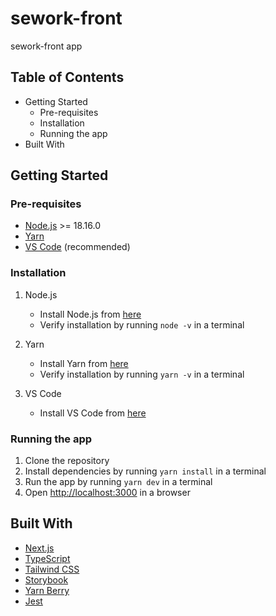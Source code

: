 # sework-front

sework-front app

## Table of Contents

- Getting Started
  - Pre-requisites
  - Installation
  - Running the app
- Built With

## Getting Started

### Pre-requisites

- [Node.js](https://nodejs.org/en/) >= 18.16.0
- [Yarn](https://yarnpkg.com/en/)
- [VS Code](https://code.visualstudio.com/) (recommended)

### Installation

1. Node.js

   - Install Node.js from [here](https://nodejs.org/en/)
   - Verify installation by running `node -v` in a terminal

2. Yarn

   - Install Yarn from [here](https://yarnpkg.com/getting-started/install#nodejs-1610)
   - Verify installation by running `yarn -v` in a terminal

3. VS Code

   - Install VS Code from [here](https://code.visualstudio.com/)

### Running the app

1. Clone the repository
2. Install dependencies by running `yarn install` in a terminal
3. Run the app by running `yarn dev` in a terminal
4. Open [http://localhost:3000](http://localhost:3000) in a browser

## Built With

- [Next.js](https://nextjs.org/)
- [TypeScript](https://www.typescriptlang.org/)
- [Tailwind CSS](https://tailwindcss.com/)
- [Storybook](https://storybook.js.org/)
- [Yarn Berry](https://yarnpkg.com/)
- [Jest](https://jestjs.io/)
